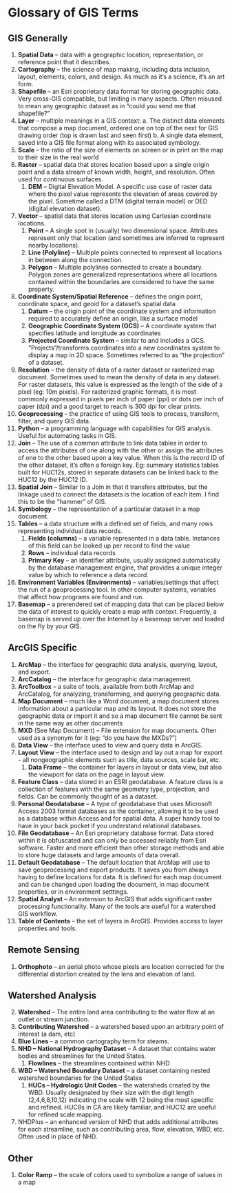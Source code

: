 # Glossary of GIS Terms
## GIS Generally
1.	**Spatial Data** – data with a geographic location, representation, or reference point that it describes.
2.	**Cartography** – the science of map making, including data inclusion, layout, elements, colors, and design. As much as it’s a science, it’s an art form.
3.	**Shapefile** – an Esri proprietary data format for storing geographic data. Very cross-GIS compatible, but limiting in many aspects. Often misused to mean any geographic dataset as in “could you send me that shapefile?”
4.	**Layer** – multiple meanings in a GIS context:
  a.	The distinct data elements that compose a map document, ordered one on top of the next for GIS drawing order (top is drawn last and seen first)
  b.	A single data element, saved into a GIS file format along with its associated symbology.
5.	**Scale** – the ratio of the size of elements on screen or in print on the map to their size in the real world
6.	**Raster** – spatial data that stores location based upon a single origin point and a data stream of known width, height, and resolution. Often used for continuous surfaces.
    1. **DEM** – Digital Elevation Model. A specific use case of raster data where the pixel value represents the elevation of areas covered by the pixel. Sometime called a DTM (digital terrain model) or DED (digital elevation dataset).
7.	**Vector** – spatial data that stores location using Cartesian coordinate locations.
    1.	**Point** – A single spot in (usually) two dimensional space. Attributes represent only that location (and sometimes are inferred to represent nearby locations).
    2.	**Line (Polyline)** – Multiple points connected to represent all locations in between along the connection.
    3.	**Polygon** – Multiple polylines connected to create a boundary. Polygon zones are generalized representations where all locations contained within the boundaries are considered to have the same property.
8.	**Coordinate System/Spatial Reference** – defines the origin point, coordinate space, and geoid for a dataset’s spatial data
    1.	**Datum** – the origin point of the coordinate system and information required to accurately define an origin, like a surface model
    2.	**Geographic Coordinate System (GCS)** – A coordinate system that specifies latitude and longitude as coordinates
    3.	**Projected Coordinate System** – similar to and includes a GCS. “Projects”/transforms coordinates into a new coordinates system to display a map in 2D space. Sometimes referred to as “the projection” of a dataset.
9.	**Resolution** – the density of data of a raster dataset or rasterized map document. Sometimes used to mean the density of data in any dataset. For raster datasets, this value is expressed as the length of the side of a pixel (eg: 10m pixels). For rasterized graphic formats, it is most commonly expressed in pixels per inch of paper (ppi) or dots per inch of paper (dpi) and a good target to reach is 300 dpi for clear prints.
10.	**Geoprocessing** – the practice of using GIS tools to process, transform, filter, and query GIS data.
11.	**Python** – a programming language with capabilities for GIS analysis. Useful for automating tasks in GIS.
12.	**Join** – The use of a common attribute to link data tables in order to access the attributes of one along with the other or assign the attributes of one to the other based upon a key value. When this is the record ID of the other dataset, it’s often a foreign key. Eg:  summary statistics tables built for HUC12s, stored in separate datasets can be linked back to the HUC12 by the HUC12 ID.
13.	**Spatial Join** – Similar to a Join in that it transfers attributes, but the linkage used to connect the datasets is the location of each item. I find this to be the “hammer” of GIS.
14.	**Symbology** – the representation of a particular dataset in a map document.
15.	**Tables** – a data structure with a defined set of fields, and many rows representing individual data records.
    1.	**Fields (columns)** – a variable represented in a data table. Instances of this field can be looked up per record to find the value
    2.	**Rows** – individual data records
    3.	**Primary Key** – an identifier attribute, usually assigned automatically by the database management engine, that provides a unique integer value by which to reference a data record.
16.	**Environment Variables (Environments)** – variables/settings that affect the run of a geoprocessing tool. In other computer systems, variables that affect how programs are found and run.
17.	**Basemap** – a prerendered set of mapping data that can be placed below the data of interest to quickly create a map with context. Frequently, a basemap is served up over the Internet by a basemap server and loaded on the fly by your GIS.

## ArcGIS Specific
1.	**ArcMap** – the interface for geographic data analysis, querying, layout, and export.
2.	**ArcCatalog** – the interface for geographic data management.
3.	**ArcToolbox** – a suite of tools, available from both ArcMap and ArcCatalog, for analyzing, transforming, and querying geographic data.
4.	**Map Document** – much like a Word document, a map document stores information about a particular map and its layout. It does not store the geographic data or import it and so a map document file cannot be sent in the same way as other documents
5.	**MXD** (See Map Document) – File extension for map documents. Often used as a synonym for it (eg: “do you have the MXDs?”)
6.	**Data View** – the interface used to view and query data in ArcGIS.
7.	**Layout View** – the interface used to design and lay out a map for export - all nongeographic elements such as title, data sources, scale bar, etc.
    1.	**Data Frame** – the container for layers in layout or data view, but also the viewport for data on the page in layout view.
8.	**Feature Class** – data stored in an ESRI geodatabase. A feature class is a collection of features with the same geometry type, projection, and fields. Can be commonly thought of as a dataset.
9.	**Personal Geodatabase** – A type of geodatabase that uses Microsoft Access 2003 format databases as the container, allowing it to be used as a database within Access and for spatial data. A super handy tool to have in your back pocket if you understand relational databases.
10.	**File Geodatabase** – An Esri proprietary database format. Data stored within it is obfuscated and can only be accessed reliably from Esri software. Faster and more efficient than other storage methods and able to store huge datasets and large amounts of data overall.
11.	**Default Geodatabase** – The default location that ArcMap will use to save geoprocessing and export products. It saves you from always having to define locations for data. It is defined for each map document and can be changed upon loading the document, in map document properties, or in environment setttings.
12.	**Spatial Analyst** – An extension to ArcGIS that adds significant raster processing functionality. Many of the tools are useful for a watershed GIS workflow.
13.	**Table of Contents** – the set of layers in ArcGIS. Provides access to layer properties and tools.

## Remote Sensing
1.	**Orthophoto** – an aerial photo whose pixels are location corrected for the differential distortion created by the lens and elevation of land.

## Watershed Analysis
2.	**Watershed** – The entire land area contributing to the water flow at an outlet or stream junction.
3.	**Contributing Watershed** – a watershed based upon an arbitrary point of interest (a dam, etc)
4.	**Blue Lines** – a common cartography term for steams.
5.	**NHD – National Hydrography Dataset** – A dataset that contains water bodies and streamlines for the United States.
    1.	**Flowlines** – the streamlines contained within NHD
6.	**WBD – Watershed Boundary Dataset** – a dataset containing nested watershed boundaries for the United States
    1. **HUCs – Hydrologic Unit Codes** – the watersheds created by the WBD. Usually designated by their size with the digit length (2,4,6,8,10,12) indicating the scale with 12 being the most specific and refined. HUC8s in CA are likely familiar, and HUC12 are useful for refined scale mapping.
7.	NHDPlus – an enhanced version of NHD that adds additional attributes for each streamline, such as contributing area, flow, elevation, WBD, etc. Often used in place of NHD.

## Other
1.	**Color Ramp** – the scale of colors used to symbolize a range of values in a map
